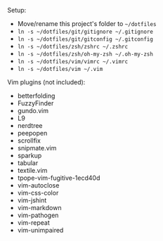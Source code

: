 Setup:

- Move/rename this project's folder to `~/dotfiles`
- `ln -s ~/dotfiles/git/gitignore ~/.gitignore`
- `ln -s ~/dotfiles/git/gitconfig ~/.gitconfig`
- `ln -s ~/dotfiles/zsh/zshrc ~/.zshrc`
- `ln -s ~/dotfiles/zsh/oh-my-zsh ~/.oh-my-zsh`
- `ln -s ~/dotfiles/vim/vimrc ~/.vimrc`
- `ln -s ~/dotfiles/vim ~/.vim`

Vim plugins (not included):
- betterfolding
- FuzzyFinder
- gundo.vim
- L9
- nerdtree
- peepopen
- scrollfix
- snipmate.vim
- sparkup
- tabular
- textile.vim
- tpope-vim-fugitive-1ecd40d
- vim-autoclose
- vim-css-color
- vim-jshint
- vim-markdown
- vim-pathogen
- vim-repeat
- vim-unimpaired

